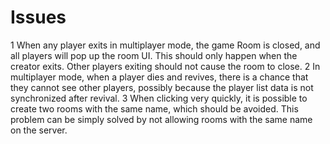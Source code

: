 # Issues

1 When any player exits in multiplayer mode, the game Room is closed, and all players will pop up the room UI. This should only happen when the creator exits. Other players exiting should not cause the room to close.
2 In multiplayer mode, when a player dies and revives, there is a chance that they cannot see other players, possibly because the player list data is not synchronized after revival.
3 When clicking very quickly, it is possible to create two rooms with the same name, which should be avoided. This problem can be simply solved by not allowing rooms with the same name on the server.
